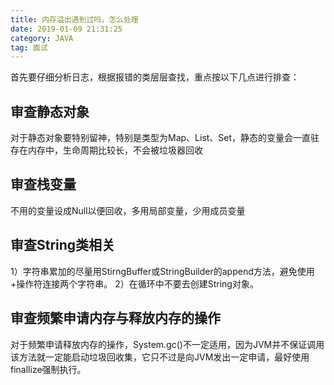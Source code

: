 ```yaml
---
title: 内存溢出遇到过吗，怎么处理
date: 2019-01-09 21:31:25
category: JAVA
tag: 面试
---
```

首先要仔细分析日志，根据报错的类层层查找，重点按以下几点进行排查：

## 审查静态对象

对于静态对象要特别留神，特别是类型为Map、List、Set，静态的变量会一直驻存在内存中，生命周期比较长，不会被垃圾器回收

## 审查栈变量

不用的变量设成Null以便回收，多用局部变量，少用成员变量

## 审查String类相关

1）字符串累加的尽量用StirngBuffer或StringBuilder的append方法，避免使用+操作符连接两个字符串。
2）在循环中不要去创建String对象。

## 审查频繁申请内存与释放内存的操作

对于频繁申请释放内存的操作，System.gc()不一定适用，因为JVM并不保证调用该方法就一定能启动垃圾回收集，它只不过是向JVM发出一定申请，最好使用finallize强制执行。
